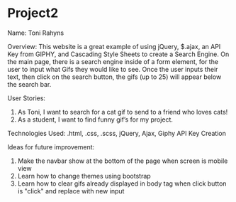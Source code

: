 # Project2
Name: Toni Rahyns

Overview:
This website is a great example of using jQuery, $.ajax, an API Key from GIPHY, and Cascading Style Sheets to create a Search Engine.
On the main page, there is a search engine inside of a form element, for the user to input what Gifs they would like to see. Once the user inputs their text, then click on the search button, the gifs (up to 25) will appear below the search bar.

User Stories: 
1.	As Toni, I want to search for a cat gif to send to a friend who loves cats!
2.	As a student, I want to find funny gif’s for my project. 

Technologies Used:
.html, .css, .scss, jQuery, Ajax, Giphy API Key Creation

Ideas for future improvement:

1. Make the navbar show at the bottom of the page when screen is mobile view
2. Learn how to change themes using bootstrap
3. Learn how to clear gifs already displayed in body tag when click button is "click" and replace with new input 
